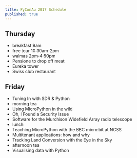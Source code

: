 ```yaml
---
title: PyConAu 2017 Schedule
published: true
---
```


## Thursday
 * breakfast 9am
 * free tour 10:30am-2pm
 * walmas 2pm-4:50pm
 * Pensione to drop off meat 
 * Eureka tower
 * Swiss club restaurant 

## Friday
 * Tuning In with SDR & Python
 * morning tea
 * Using MicroPython in the wild
 * Oh, I Found a Security Issue
 * Software for the Murchison Widefield Array radio telescope
 * lunch 
 * Teaching MicroPython with the BBC micro:bit at NCSS
 * Multitenant applications: how and why
 * Tracking Land Conversion with the Eye in the Sky
 * afternoon tea
 * Visualising data with Python
